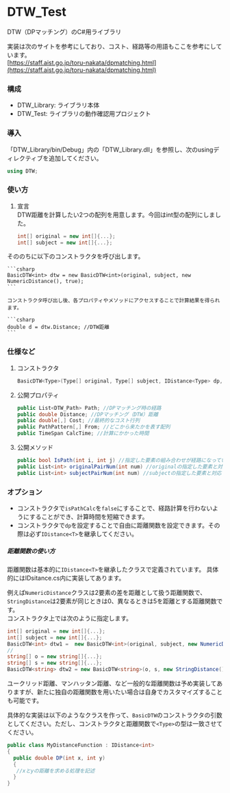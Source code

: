 # DTW_Test
DTW（DPマッチング）のC#用ライブラリ

実装は次のサイトを参考にしており、コスト、経路等の用語もここを参考にしています。  
[https://staff.aist.go.jp/toru-nakata/dpmatching.html](https://staff.aist.go.jp/toru-nakata/dpmatching.html)

### 構成

* DTW_Library: ライブラリ本体
* DTW_Test: ライブラリの動作確認用プロジェクト

### 導入
「DTW_Library/bin/Debug」内の「DTW_Library.dll」を参照し、次のusingディレクティブを追加してください。
```csharp
using DTW;
```

### 使い方

1. 宣言  
  DTW距離を計算したい2つの配列を用意します。今回はint型の配列にしました。

    ```csharp
    int[] original = new int[]{...};
    int[] subject = new int[]{...};
    ```

  そののちに以下のコンストラクタを呼び出します。

    ```csharp
    BasicDTW<int> dtw = new BasicDTW<int>(original, subject, new NumericDistance(), true);
    ```
    
    コンストラクタ呼び出し後、各プロパティやメソッドにアクセスすることで計算結果を得られます。
    
    ```csharp
    double d = dtw.Distance; //DTW距離
    ```



### 仕様など
1. コンストラクタ
    
    ```csharp
    BasicDTW<Type>(Type[] original, Type[] subject, IDistance<Type> dp, bool isPathCalc);
    ```
2. 公開プロパティ

   ```csharp
   public List<DTW_Path> Path; //DPマッチング時の経路
   public double Distance; //DPマッチング（DTW）距離
   public double[,] Cost; //最終的なコスト行列
   public PathPattern[,] From; //どこから来たかを表す配列
   public TimeSpan CalcTime; //計算にかかった時間
   ```
   
3. 公開メソッド

    ```csharp
    public bool IsPath(int i, int j) //指定した要素の組み合わせが経路になっているかどうか
    public List<int> originalPairNum(int num) //originalの指定した要素と対応している要素番号をリスト形式で返すメソッド
    public List<int> subjectPairNum(int num) //subjectの指定した要素と対応している要素番号をリスト形式で返すメソッド
    ```
    
### オプション

* コンストラクタで`isPathCalc`を`false`にすることで、経路計算を行わないようにすることができ、計算時間を短縮できます。
* コンストラクタで`dp`を設定することで自由に距離関数を設定できます。その際は必ず`IDistance<T>`を継承してください。

##### 距離関数の使い方

距離関数は基本的に`IDistance<T>`を継承したクラスで定義されています。
具体的にはIDsitance.cs内に実装してあります。

例えば`NumericDistance`クラスは2要素の差を距離として扱う距離関数で、`StringDistance`は2要素が同じときは0、異なるときは5を距離とする距離関数です。  
コンストラクタ上では次のように指定します。

   ```csharp
   int[] original = new int[]{...};
   int[] subject = new int[]{...};
   BasicDTW<int> dtw1 =  new BasicDTW<int>(original, subject, new NumericDistance(), true); 
   //
   string[] o = new string[]{...};
   string[] s = new string[]{...};
   BasicDTW<string> dtw2 = new BasicDTW<string>(o, s, new StringDistance(), true);
   ```
ユークリッド距離、マンハッタン距離、など一般的な距離関数は予め実装してありますが、新たに独自の距離関数を用いたい場合は自身でカスタマイズすることも可能です。

具体的な実装は以下のようなクラスを作って、`BasicDTW`のコンストラクタの引数としてください。ただし、コンストラクタと距離関数で`<Type>`の型は一致させてください。

   ```csharp
   public class MyDistanceFunction : IDistance<int>
   {
     public double DP(int x, int y)
     {
      //xとyの距離を求める処理を記述
     }
   }
   ```
